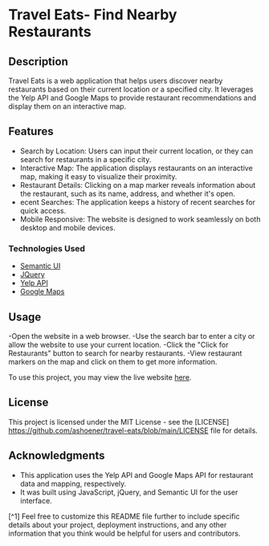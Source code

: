 # Travel Eats- Find Nearby Restaurants

## Description

Travel Eats is a web application that helps users discover nearby restaurants based on their current location or a specified city. It leverages the Yelp API and Google Maps to provide restaurant recommendations and display them on an interactive map.

## Features
- Search by Location: Users can input their current location, or they can search for restaurants in a specific city.
- Interactive Map: The application displays restaurants on an interactive map, making it easy to visualize their proximity.
- Restaurant Details: Clicking on a map marker reveals information about the restaurant, such as its name, address, and whether it's open.
- ecent Searches: The application keeps a history of recent searches for quick access.
- Mobile Responsive: The website is designed to work seamlessly on both desktop and mobile devices.

### Technologies Used

- [Semantic UI](https://semantic-ui.com/)
- [JQuery](https://jquery.com/)
- [Yelp API](https://docs.developer.yelp.com/reference/v3_business_search)
- [Google Maps](https://developers.google.com/maps/documentation/javascript)

## Usage

-Open the website in a web browser.
-Use the search bar to enter a city or allow the website to use your current location.
-Click the "Click for Restaurants" button to search for nearby restaurants.
-View restaurant markers on the map and click on them to get more information.

To use this project, you may view the live website [here](https://ashoener.github.io/travel-eats/).



## License

This project is licensed under the MIT License - see the  [LICENSE] https://github.com/ashoener/travel-eats/blob/main/LICENSE file for details.

## Acknowledgments

- This application uses the Yelp API and Google Maps API for restaurant data and mapping, respectively.
- It was built using JavaScript, jQuery, and Semantic UI for the user interface.

[^1] Feel free to customize this README file further to include specific details about your project, deployment instructions, and any other information that you think would be helpful for users and contributors.


